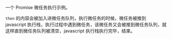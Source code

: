 一个 Promise 微任务执行示例。

`then` 的内容会被加入进微任务队列，执行微任务的时候，微任务被推到 javascript 执行栈，执行过程中遇到微任务，该微任务又会被推到微任务队列，就这样直到微任务队列被清空，javascript 执行栈执行完毕，结束。